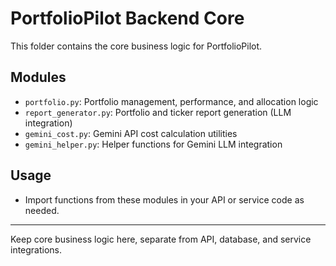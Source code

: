 # PortfolioPilot Backend Core

This folder contains the core business logic for PortfolioPilot.

## Modules
- `portfolio.py`: Portfolio management, performance, and allocation logic
- `report_generator.py`: Portfolio and ticker report generation (LLM integration)
- `gemini_cost.py`: Gemini API cost calculation utilities
- `gemini_helper.py`: Helper functions for Gemini LLM integration

## Usage
- Import functions from these modules in your API or service code as needed.

---

Keep core business logic here, separate from API, database, and service integrations.
